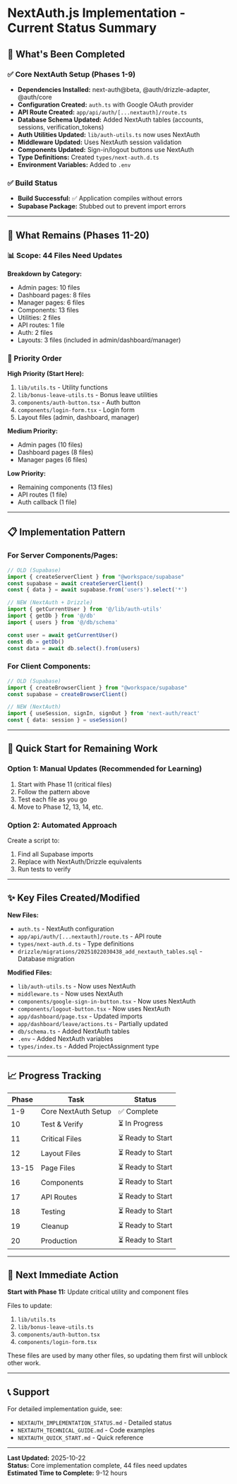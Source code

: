 # NextAuth.js Implementation - Current Status Summary

## 🎉 What's Been Completed

### ✅ Core NextAuth Setup (Phases 1-9)
- **Dependencies Installed:** next-auth@beta, @auth/drizzle-adapter, @auth/core
- **Configuration Created:** `auth.ts` with Google OAuth provider
- **API Route Created:** `app/api/auth/[...nextauth]/route.ts`
- **Database Schema Updated:** Added NextAuth tables (accounts, sessions, verification_tokens)
- **Auth Utilities Updated:** `lib/auth-utils.ts` now uses NextAuth
- **Middleware Updated:** Uses NextAuth session validation
- **Components Updated:** Sign-in/logout buttons use NextAuth
- **Type Definitions:** Created `types/next-auth.d.ts`
- **Environment Variables:** Added to `.env`

### ✅ Build Status
- **Build Successful:** ✅ Application compiles without errors
- **Supabase Package:** Stubbed out to prevent import errors

---

## 🔄 What Remains (Phases 11-20)

### 📊 Scope: 44 Files Need Updates

**Breakdown by Category:**
- Admin pages: 10 files
- Dashboard pages: 8 files
- Manager pages: 6 files
- Components: 13 files
- Utilities: 2 files
- API routes: 1 file
- Auth: 2 files
- Layouts: 3 files (included in admin/dashboard/manager)

### 🎯 Priority Order

**High Priority (Start Here):**
1. `lib/utils.ts` - Utility functions
2. `lib/bonus-leave-utils.ts` - Bonus leave utilities
3. `components/auth-button.tsx` - Auth button
4. `components/login-form.tsx` - Login form
5. Layout files (admin, dashboard, manager)

**Medium Priority:**
- Admin pages (10 files)
- Dashboard pages (8 files)
- Manager pages (6 files)

**Low Priority:**
- Remaining components (13 files)
- API routes (1 file)
- Auth callback (1 file)

---

## 📋 Implementation Pattern

### For Server Components/Pages:
```typescript
// OLD (Supabase)
import { createServerClient } from "@workspace/supabase"
const supabase = await createServerClient()
const { data } = await supabase.from('users').select('*')

// NEW (NextAuth + Drizzle)
import { getCurrentUser } from '@/lib/auth-utils'
import { getDb } from '@/db'
import { users } from '@/db/schema'

const user = await getCurrentUser()
const db = getDb()
const data = await db.select().from(users)
```

### For Client Components:
```typescript
// OLD (Supabase)
import { createBrowserClient } from "@workspace/supabase"
const supabase = createBrowserClient()

// NEW (NextAuth)
import { useSession, signIn, signOut } from 'next-auth/react'
const { data: session } = useSession()
```

---

## 🚀 Quick Start for Remaining Work

### Option 1: Manual Updates (Recommended for Learning)
1. Start with Phase 11 (critical files)
2. Follow the pattern above
3. Test each file as you go
4. Move to Phase 12, 13, 14, etc.

### Option 2: Automated Approach
Create a script to:
1. Find all Supabase imports
2. Replace with NextAuth/Drizzle equivalents
3. Run tests to verify

---

## ✨ Key Files Created/Modified

**New Files:**
- `auth.ts` - NextAuth configuration
- `app/api/auth/[...nextauth]/route.ts` - API route
- `types/next-auth.d.ts` - Type definitions
- `drizzle/migrations/20251022030438_add_nextauth_tables.sql` - Database migration

**Modified Files:**
- `lib/auth-utils.ts` - Now uses NextAuth
- `middleware.ts` - Now uses NextAuth
- `components/google-sign-in-button.tsx` - Now uses NextAuth
- `components/logout-button.tsx` - Now uses NextAuth
- `app/dashboard/page.tsx` - Updated imports
- `app/dashboard/leave/actions.ts` - Partially updated
- `db/schema.ts` - Added NextAuth tables
- `.env` - Added NextAuth variables
- `types/index.ts` - Added ProjectAssignment type

---

## 📈 Progress Tracking

| Phase | Task | Status |
|-------|------|--------|
| 1-9 | Core NextAuth Setup | ✅ Complete |
| 10 | Test & Verify | ⏳ In Progress |
| 11 | Critical Files | ⏳ Ready to Start |
| 12 | Layout Files | ⏳ Ready to Start |
| 13-15 | Page Files | ⏳ Ready to Start |
| 16 | Components | ⏳ Ready to Start |
| 17 | API Routes | ⏳ Ready to Start |
| 18 | Testing | ⏳ Ready to Start |
| 19 | Cleanup | ⏳ Ready to Start |
| 20 | Production | ⏳ Ready to Start |

---

## 🎯 Next Immediate Action

**Start with Phase 11:** Update critical utility and component files

Files to update:
1. `lib/utils.ts`
2. `lib/bonus-leave-utils.ts`
3. `components/auth-button.tsx`
4. `components/login-form.tsx`

These files are used by many other files, so updating them first will unblock other work.

---

## 📞 Support

For detailed implementation guide, see:
- `NEXTAUTH_IMPLEMENTATION_STATUS.md` - Detailed status
- `NEXTAUTH_TECHNICAL_GUIDE.md` - Code examples
- `NEXTAUTH_QUICK_START.md` - Quick reference

---

**Last Updated:** 2025-10-22  
**Status:** Core implementation complete, 44 files need updates  
**Estimated Time to Complete:** 9-12 hours

